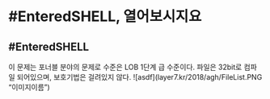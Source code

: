 #EnteredSHELL, 열어보시지요
=================

#EnteredSHELL
---------------------------

이 문제는 포너블 분야의 문제로 수준은 LOB 1단계 급 수준이다.
파일은 32bit로 컴파일 되어있으며, 보호기법은 걸려있지 않다.
![asdf](layer7.kr/2018/agh/FileList.PNG “이미지이름”)

